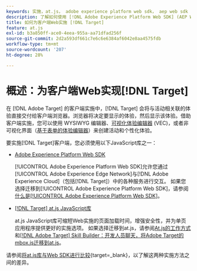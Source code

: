 ```yaml
---
keywords: 实施，at.js， adobe experience platform web sdk， aep web sdk
description: 了解如何使用 [!DNL Adobe Experience Platform Web SDK] (AEP Web SDK)或at.js JavaScript库为客户端Web实施 [!DNL Adobe Target] 。
title: 如何为客户端Web实施 [!DNL Target]
feature: at.js
exl-id: b3a850ff-ace0-4eea-955a-aa71dfad256f
source-git-commit: 2d2a593df661c7e6c6e6384af6042e8aa4575fdb
workflow-type: tm+mt
source-wordcount: '207'
ht-degree: 28%

---
```


# 概述：为客户端Web实现[!DNL Target]

在 [!DNL Adobe Target] 的客户端实施中，[!DNL Target] 会将与活动相关联的体验直接交付给客户端浏览器。浏览器将决定要显示的体验，然后显示该体验。借助客户端实施，您可以使用 WYSIWYG 编辑器、[可视化体验编辑器](https://experienceleague.adobe.com/docs/target/using/experiences/vec/visual-experience-composer.html) (VEC)，或者非可视化界面（[基于表单的体验编辑器](https://experienceleague.adobe.com/docs/target/using/experiences/form-experience-composer.html)）来创建活动和个性化体验。

要实施[!DNL Target]客户端，您必须使用以下JavaScript库之一：

* [Adobe Experience Platform Web SDK](/help/dev/implement/client-side/aep-web-sdk.md)

  [!UICONTROL Adobe Experience Platform Web SDK]允许您通过[!UICONTROL Adobe Experience Edge Network]与[!DNL Adobe Experience Cloud]（包括[!DNL Target]）中的各种服务进行交互。 如果您选择迁移到[!UICONTROL Adobe Experience Platform Web SDK]，请参阅[什么是[!UICONTROL Adobe Experience Platform Web SDK]](/help/dev/implement/client-side/aep-web-sdk.md)。

* [[!DNL Target] at.js JavaScript库](/help/dev/implement/client-side/atjs/how-atjs-works/overview.md)

  at.js JavaScript库可缩短Web实施的页面加载时间，增强安全性，并为单页应用程序提供更好的实施选项。 如果选择迁移到at.js，请参阅[At.js的工作方式](/help/dev/implement/client-side/atjs/how-atjs-works/overview.md)和[[!DNL Adobe Target] Skill Builder：开发人员聊天，将Adobe Target的mbox.js迁移到at.js](https://seminars.adobeconnect.com/ptdo6mfo6qn6/?proto=true)。


请参阅[将at.js库与Web SDK进行比较](https://experienceleague.adobe.com/en/docs/experience-platform/web-sdk/personalization/adobe-target/web-sdk-atjs-comparison){target=_blank}，以了解这两种实施方法之间的差异。